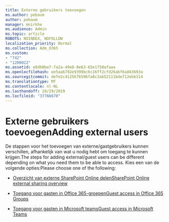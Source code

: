 ```yaml
---
title: Externe gebruikers toevoegen
ms.author: pebaum
author: pebaum
manager: mnirkhe
ms.audience: Admin
ms.topic: article
ROBOTS: NOINDEX, NOFOLLOW
localization_priority: Normal
ms.collection: Adm_O365
ms.custom:
- "742"
- "1200022"
ms.assetid: e8db0be7-fa2a-49e0-8e63-65e1750afaaa
ms.openlocfilehash: ee5aa6792e9399bc6c16ff2cfd26abf6a843693a
ms.sourcegitcommit: defe2c412567b596fa8c3ab52111bde712ebb314
ms.translationtype: MT
ms.contentlocale: nl-NL
ms.lasthandoff: 10/29/2019
ms.locfileid: "37766670"
---
```

# <a name="adding-external-users"></a><span data-ttu-id="164d4-102">Externe gebruikers toevoegen</span><span class="sxs-lookup"><span data-stu-id="164d4-102">Adding external users</span></span>

<span data-ttu-id="164d4-103">De stappen voor het toevoegen van externe/gastgebruikers kunnen verschillen, afhankelijk van wat u nodig hebt om toegang te kunnen krijgen.</span><span class="sxs-lookup"><span data-stu-id="164d4-103">The steps for adding external/guest users can be different depending on what you need them to be able to access.</span></span> <span data-ttu-id="164d4-104">Kies een van de volgende opties:</span><span class="sxs-lookup"><span data-stu-id="164d4-104">Please choose one of the following:</span></span>
  
- [<span data-ttu-id="164d4-105">Overzicht van externe SharePoint Online delen</span><span class="sxs-lookup"><span data-stu-id="164d4-105">SharePoint Online external sharing overview</span></span>](https://docs.microsoft.com/sharepoint/external-sharing-overview)

- [<span data-ttu-id="164d4-106">Toegang voor gasten in Office 365-groepen</span><span class="sxs-lookup"><span data-stu-id="164d4-106">Guest access in Office 365 Groups</span></span>](https://support.office.com/en-gb/article/guest-access-in-office-365-groups-bfc7a840-868f-4fd6-a390-f347bf51aff6)

- [<span data-ttu-id="164d4-107">Toegang voor gasten in Microsoft teams</span><span class="sxs-lookup"><span data-stu-id="164d4-107">Guest access in Microsoft Teams</span></span>](https://docs.microsoft.com/microsoftteams/guest-access-checklist)

